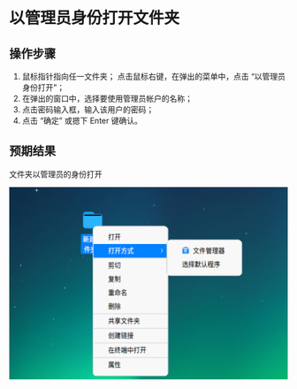 # 以管理员身份打开文件夹

## 操作步骤

1. 鼠标指针指向任一文件夹；
点击鼠标右键，在弹出的菜单中，点击 “以管理员身份打开”；
2. 在弹出的窗口中，选择要使用管理员帐户的名称；
3. 点击密码输入框，输入该用户的密码；
4. 点击 “确定” 或摁下 Enter 键确认。

## 预期结果

文件夹以管理员的身份打开

![以管理员身份打开文件夹.png](./img/以管理员身份打开文件夹.png)
